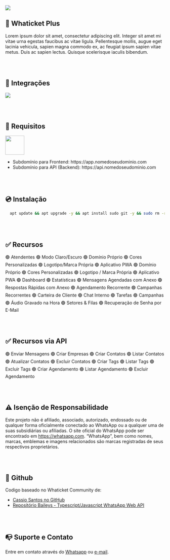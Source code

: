 <img src="https://i.imgur.com/YOM5F41.png" />

## 🚀 Whaticket Plus

Lorem ipsum dolor sit amet, consectetur adipiscing elit. Integer sit amet mi vitae urna egestas faucibus ac vitae ligula. Pellentesque mollis, augue eget lacinia vehicula, sapien magna commodo ex, ac feugiat ipsum sapien vitae metus. Duis ac sapien lectus. Quisque scelerisque iaculis bibendum.

<br /><br />

## 📌 Integrações

<img src="https://i.imgur.com/ybmNssr.png" />

<br /><br />

## 🔧 Requisitos

<img src="https://i.imgur.com/i6SZMWa.png" style="height: 60px;" />

<nav>
  <ul>
    <li>Subdomínio para Frontend: https://app.nomedoseudominio.com</li>
    <li>Subdomínio para API (Backend): https://api.nomedoseudominio.com</li>
  </ul>
</nav>

<br /><br />

## 💿 Instalação

```bash
  apt update && apt upgrade -y && apt install sudo git -y && sudo rm -rf Whaticket-Saas-2024 && sudo git clone https://github.com/DEV7Kadu/Whaticket-Saas-2024.git && cd Whaticket-Saas-2024 && sudo chmod +x ./whatstalk && ./whatstalk
```

<br /><br />

## ✅ Recursos

🟢 Atendentes  🟢 Modo Claro/Escuro  🟢 Domínio Próprio  🟢 Cores Personalizadas  🟢 Logotipo/Marca Própria  🟢 Aplicativo PWA  🟢 Domínio Próprio  🟢 Cores Personalizadas  🟢 Logotipo / Marca Própria  🟢 Aplicativo PWA  🟢 Dashboard  🟢 Estatísticas  🟢 Mensagens Agendadas com Anexo  🟢 Respostas Rápidas com Anexo  🟢 Agendamento Recorrente  🟢 Campanhas Recorrentes  🟢 Carteira de Cliente  🟢 Chat Interno  🟢 Tarefas  🟢 Campanhas  🟢 Áudio Gravado na Hora  🟢 Setores & Filas  🟢 Recuperação de Senha por E-Mail

<br /><br />

## ✅ Recursos via API

🟢 Enviar Mensagens  🟢 Criar Empresas  🟢 Criar Contatos  🟢 Listar Contatos  🟢 Atualizar Contatos  🟢 Excluir Contatos  🟢 Criar Tags  🟢 Listar Tags  🟢 Excluir Tags  🟢 Criar Agendamento  🟢 Listar Agendamento  🟢 Excluir Agendamento

<br /><br />

## ⚠️ Isenção de Responsabilidade

Este projeto não é afiliado, associado, autorizado, endossado ou de qualquer forma oficialmente conectado ao WhatsApp ou a qualquer uma de suas subsidiárias ou afiliadas. O site oficial do WhatsApp pode ser encontrado em https://whatsapp.com. “WhatsApp”, bem como nomes, marcas, emblemas e imagens relacionados são marcas registradas de seus respectivos proprietários.

<br /><br />

## 📍 Github

Codigo baseado no Whaticket Community de:
<nav>
  <ul>
    <li><a href="https://github.com/canove/whaticket-community" target="_blank">Cassio Santos no GitHub</a></li>
    <li><a href="https://github.com/WhiskeySockets/Baileys" target="_blank">Repositório Baileys - Typescript/Javascript WhatsApp Web API</a></li>
  </ul>
</nav>

<br /><br />

## 📭 Suporte e Contato

Entre em contato através do <a href="https://wa.me/5551992919891" target="_blank">Whatsapp</a> ou <a href="mailto:contato@whatstalk.top" target="_blank">e-mail</a>.
